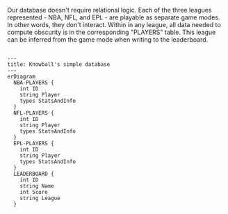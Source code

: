 Our database doesn't require relational logic. Each of the three leagues represented - NBA, NFL, and EPL - are playable as separate game modes.
In other words, they don't interact. Within in any league, all data needed to compute obscurity is in the corresponding "PLAYERS" table. This
league can be inferred from the game mode when writing to the leaderboard.

```mermaid

---
title: Knowball's simple database
---
erDiagram
  NBA-PLAYERS {
    int ID
    string Player
    types StatsAndInfo
  }
  NFL-PLAYERS {
    int ID
    string Player
    types StatsAndInfo
  }
  EPL-PLAYERS {
    int ID
    string Player
    types StatsAndInfo
  }
  LEADERBOARD {
    int ID
    string Name
    int Score
    string League
  }

```
